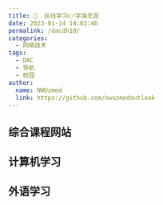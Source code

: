 ```yaml
---
title: 📖  在线学习👉学海无涯
date: 2023-01-14 14:03:46
permalink: /dacdh10/
categories: 
  - 网络技术
tags: 
  - DAC
  - 导航
  - 校园
author: 
  name: NWUzmed
  link: https://github.com/nwuzmedoutlook
---
```


## 综合课程网站

<ClientOnly>
  <Card :cardData="cardData0" :cardListSize=4 carTitlColor="#000" carHoverColor="#000" />
</ClientOnly>

## 计算机学习

<ClientOnly>
  <Card :cardData="cardData1" :cardListSize=4 carTitlColor="#000" carHoverColor="#000" />
</ClientOnly>

## 外语学习

<ClientOnly>
  <Card :cardData="cardData2" :cardListSize=4 carTitlColor="#000" carHoverColor="#000" />
</ClientOnly>

<script>
export default {
  data() {
    return {
      cardData0: [
{id: "0", cardSrc: "http://www.12371.cn/", cardImgSrc: "https://api.xinac.net/icon/?url=http://www.12371.cn/", cardName: "共产党员网", cardContent: "中共中央组织部",},
{cardSrc: "http://www.52zxw.net/", cardImgSrc: "https://api.xinac.net/icon/?url=http://www.52zxw.net/", cardName: "我爱自学网！", cardContent: "我爱自学网_我要自学网_自学网站导航_学习网站导航",},
{cardSrc: "http://coursegraph.com/navigation/", cardImgSrc: "https://api.xinac.net/icon/?url=http://coursegraph.com/navigation/", cardName: "公开课导航", cardContent: "课程图谱 - 在线课程点评 - 公开课推荐",},
{cardSrc: "https://www.xue8nav.com/", cardImgSrc: "https://api.xinac.net/icon/?url=https://www.xue8nav.com/", cardName: "学吧导航", cardContent: "四十万学习爱好者都在用的学习导航网站",},
{cardSrc: "http://www.mumudaohang.com/", cardImgSrc: "https://api.xinac.net/icon/?url=http://www.mumudaohang.com/", cardName: "木木导航", cardContent: "一个资源学习导航网站",},
{cardSrc: "https://www.icourse163.org/", cardImgSrc: "https://api.xinac.net/icon/?url=https://www.icourse163.org/", cardName: "中国大学MOOC(慕课)", cardContent: "国家精品课程在线学习平台",},
{cardSrc: "http://moocs.unipus.cn/", cardImgSrc: "https://api.xinac.net/icon/?url=http://moocs.unipus.cn/", cardName: "UMOOCs", cardContent: "中国高校外语慕课平台",},
{cardSrc: "https://www.xuetangx.com/", cardImgSrc: "https://api.xinac.net/icon/?url=https://www.xuetangx.com/", cardName: "学堂在线", cardContent: "国家精品在线课程学习平台",},
{cardSrc: "https://oyc.yale.edu/", cardImgSrc: "https://api.xinac.net/icon/?url=https://oyc.yale.edu/", cardName: "Open Yale Courses", cardContent: "Yale University",},
{cardSrc: "http://www.coursade.com/", cardImgSrc: "https://api.xinac.net/icon/?url=http://www.coursade.com/", cardName: "Coursade", cardContent: "Discover online learning",},
{cardSrc: "https://www.coursera.org/", cardImgSrc: "https://api.xinac.net/icon/?url=https://www.coursera.org/", cardName: "Coursera", cardContent: "面向大学生的免费学习资源",},
{cardSrc: "http://www.1nami.com/", cardImgSrc: "https://api.xinac.net/icon/?url=http://www.1nami.com/", cardName: "1纳米学习", cardContent: "你和学习的距离只有1纳米。",},
{cardSrc: "http://www.icourses.cn/home/", cardImgSrc: "https://api.xinac.net/icon/?url=http://www.icourses.cn/home/", cardName: "爱课程", cardContent: "国际领先、国内最具影响力的高等教育在线开放课程平台。",},
{cardSrc: "https://open.163.com/", cardImgSrc: "https://api.xinac.net/icon/?url=https://open.163.com/", cardName: "网易公开课", cardContent: "汇集清华、北大、哈佛、耶鲁等世界名校共上千门课程",},
{cardSrc: "https://ke.qq.com/", cardImgSrc: "https://api.xinac.net/icon/?url=https://ke.qq.com/", cardName: "腾讯课堂", cardContent: "职业培训、考试提升在线教育平台",},
{cardSrc: "https://www.diyijc.com/", cardImgSrc: "https://api.xinac.net/icon/?url=https://www.diyijc.com/", cardName: "第一教程网", cardContent: "提供视频教程免费在线观看学习!",},
{cardSrc: "http://v.dxsbb.com/", cardImgSrc: "https://api.xinac.net/icon/?url=http://v.dxsbb.com/", cardName: "大学生自学网", cardContent: "我要自学网视频教程",},
{cardSrc: "http://www.dxzy163.com/", cardImgSrc: "https://api.xinac.net/icon/?url=http://www.dxzy163.com/", cardName: "大学资源网", cardContent: "免费在线教育课程",},
{cardSrc: "https://xue.taobao.com/", cardImgSrc: "https://api.xinac.net/icon/?url=https://xue.taobao.com/", cardName: "淘宝教育", cardContent: "名师互动，网络私教，专业有效",},
{cardSrc: "https://www.runoob.com/", cardImgSrc: "https://api.xinac.net/icon/?url=https://www.runoob.com/", cardName: "菜鸟教程", cardContent: "学的不仅是技术，更是梦想！",},
{cardSrc: "http://www.byrx.net/", cardImgSrc: "https://api.xinac.net/icon/?url=http://www.byrx.net/", cardName: "编橙之家", cardContent: "python教程 python入门 python培训",},
{cardSrc: "https://www.w3cschool.cn/", cardImgSrc: "https://api.xinac.net/icon/?url=https://www.w3cschool.cn/", cardName: "w3cschool", cardContent: "编程狮，随时随地学编程",},
{cardSrc: "https://www.liaoxuefeng.com/", cardImgSrc: "https://api.xinac.net/icon/?url=https://www.liaoxuefeng.com/", cardName: "廖雪峰的官方网站", cardContent: "编程  读书  Java教程  Python教程  JavaScript教程",},
{cardSrc: "https://koudashijie.com/play", cardImgSrc: "https://api.xinac.net/icon/?url=https://koudashijie.com/play", cardName: "CodeCombat", cardContent: "挑战CodeCombat关卡 - 学习Python，JavaScript和C++",},
{cardSrc: "http://www.mathor.com/", cardImgSrc: "https://api.xinac.net/icon/?url=http://www.mathor.com/", cardName: "数学家", cardContent: "数学建模课程_python在线学习_python课程_matlab在线课程学习",},
{cardSrc: "https://www.imooc.com/", cardImgSrc: "https://api.xinac.net/icon/?url=https://www.imooc.com/", cardName: "慕课网", cardContent: "程序员的梦工厂",},
{cardSrc: "https://www.jikexueyuan.com/", cardImgSrc: "https://api.xinac.net/icon/?url=https://www.jikexueyuan.com/", cardName: "极客学院", cardContent: "中国专业的IT职业在线教育平台",},
{cardSrc: "https://www.ichunqiu.com/", cardImgSrc: "https://api.xinac.net/icon/?url=https://www.ichunqiu.com/", cardName: "i春秋", cardContent: "专注网络安全_信息安全_教育_培训平台",},
{cardSrc: "http://www.itheima.com/", cardImgSrc: "https://api.xinac.net/icon/?url=http://www.itheima.com/", cardName: "黑马程序员", cardContent: "java培训|前端培训|python培训|大数据培训",},
{cardSrc: "https://www.learnfk.com/", cardImgSrc: "https://api.xinac.net/icon/?url=https://www.learnfk.com/", cardName: "无涯教程", cardContent: "程序员零基础入门学编程,在线IT自学网",},
{cardSrc: "https://www.lingohut.com/", cardImgSrc: "https://api.xinac.net/icon/?url=https://www.lingohut.com/", cardName: "LingoHut", cardContent: "免费学习 45多种语言",},
{cardSrc: "https://www.ted.com/", cardImgSrc: "https://api.xinac.net/icon/?url=https://www.ted.com/", cardName: "Ted", cardContent: "Ideas worth spreading",},
{cardSrc: "https://www.eslbuzz.com/", cardImgSrc: "https://api.xinac.net/icon/?url=https://www.eslbuzz.com/", cardName: "ESLBuzz", cardContent: "1000+ Free English Lessons with ESL Worksheets",},
{cardSrc: "https://crashcourse.club/", cardImgSrc: "https://api.xinac.net/icon/?url=https://crashcourse.club/", cardName: "Crash Course", cardContent: "中文字幕组",},
{cardSrc: "https://www.youzack.com/", cardImgSrc: "https://api.xinac.net/icon/?url=https://www.youzack.com/", cardName: "YouZack", cardContent: "英语听力精听、背单词",},
{cardSrc: "http://sope.ruc.edu.cn/displaynews.php?id=927", cardImgSrc: "https://api.xinac.net/icon/?url=http://sope.ruc.edu.cn/displaynews.php?id=927", cardName: "中国人民大学英语口语能力标准", cardContent: "中国人民大学外国语学院",},
{cardSrc: "https://www.tjxz.cc/", cardImgSrc: "https://api.xinac.net/icon/?url=https://www.tjxz.cc/", cardName: "田间小站", cardContent: "高级英语学习",},
{cardSrc: "http://www.dioenglish.com/diolinks/", cardImgSrc: "https://api.xinac.net/icon/?url=http://www.dioenglish.com/diolinks/", cardName: "英语网址导航", cardContent: "中国英语学习者最常使用的网址导航",},
{cardSrc: "https://www.zerotohero.ca/", cardImgSrc: "https://api.xinac.net/icon/?url=https://www.zerotohero.ca/", cardName: "Zero to Hero Languages", cardContent: "Master any language by comprehensible input.",},
{cardSrc: "http://www.tingvoa.com/", cardImgSrc: "https://api.xinac.net/icon/?url=http://www.tingvoa.com/", cardName: "VOA英语学习网", cardContent: "提供VOA慢速英语听力在线收听及下载!",},
{cardSrc: "http://www.kekenet.com/", cardImgSrc: "https://api.xinac.net/icon/?url=http://www.kekenet.com/", cardName: "可可英语", cardContent: "集实用性，互动性，娱乐性为一体的专业公益性英语学习平台",},
{cardSrc: "http://www.yygrammar.com/", cardImgSrc: "https://api.xinac.net/icon/?url=http://www.yygrammar.com/", cardName: "英语语法网", cardContent: "最实用的英语语法大全,全面详细介绍英语词法与句法以及语法学习的重点、难点和考点",},
{cardSrc: "http://www.hxen.com/", cardImgSrc: "https://api.xinac.net/icon/?url=http://www.hxen.com/", cardName: "恒星英语学习网", cardContent: "打造中国英语学习互助，英语资源分享网站",},
{cardSrc: "http://www.dioenglish.com/", cardImgSrc: "https://api.xinac.net/icon/?url=http://www.dioenglish.com/", cardName: "英文博客网", cardContent: "中国最大的英语写作网站与英语学习者交流社区! - 英语日记,英语周记,英语作文,英文交流",},
{cardSrc: "http://www.chinadaily.com.cn/", cardImgSrc: "https://api.xinac.net/icon/?url=http://www.chinadaily.com.cn/", cardName: "中国日报英文版", cardContent: "作为中国与世界其他地区之间信息交流的渠道发挥着重要作用",},
{cardSrc: "http://world.kbs.co.kr/learn_korean/lessons/c_index.htm", cardImgSrc: "https://api.xinac.net/icon/?url=http://world.kbs.co.kr/learn_korean/lessons/c_index.htm", cardName: "韩国语讲座", cardContent: "Let's Learn Korean",},
{cardSrc: "http://res.wokanxing.info/jpgramma/index.html", cardImgSrc: "https://api.xinac.net/icon/?url=http://res.wokanxing.info/jpgramma/index.html", cardName: "日语语法指南", cardContent: "Learn Japanese",},
{cardSrc: "http://www.ixinqing.com/", cardImgSrc: "https://api.xinac.net/icon/?url=http://www.ixinqing.com/", cardName: "心晴网_", cardContent: "心理学入门书籍_心理学学习_行为心理学书籍",},
{cardSrc: "https://www.mvyxws.com/", cardImgSrc: "https://api.xinac.net/icon/?url=https://www.mvyxws.com/", cardName: "医学微视", cardContent: "多了解一点医学知识，健康就多一份保障",},
{cardSrc: "https://www.msdmanuals.com/zh/", cardImgSrc: "https://api.xinac.net/icon/?url=https://www.msdmanuals.com/zh/", cardName: "默沙东诊疗手册", cardContent: "向全世界人民传播科学准确的医疗信息。",},
{cardSrc: "https://www.huohuaschool.com/", cardImgSrc: "https://api.xinac.net/icon/?url=https://www.huohuaschool.com/", cardName: "火花学院", cardContent: "努力成为全球第一的科学可视化教学内容与工具库",},
      ],
      
      cardData1: [
        {
          id: "1",
          cardSrc: "https://cn.vuejs.org/",
          cardImgSrc:
            "https://cdn.staticaly.com/gh/Kele-Bingtang/static@master/img/tools/20220105001047.png",
          cardName: "Vue",
          cardContent: "渐进式 JavaScript 框架",
        },
      ],
        cardData2: [
        {
          id: "2",
          cardSrc: "https://cn.vuejs.org/",
          cardImgSrc:
            "https://cdn.staticaly.com/gh/Kele-Bingtang/static@master/img/tools/20220105001047.png",
          cardName: "Vue",
          cardContent: "渐进式 JavaScript 框架",
        },
      ],
    };
  },
};
</script>
